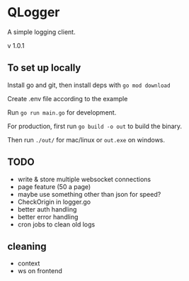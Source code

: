 # QLogger

A simple logging client.

v 1.0.1

## To set up locally

Install go and git, then install deps with ```go mod download```

Create .env file according to the example

Run ```go run main.go``` for development.

For production, first run ```go build -o out``` to build the binary.

Then run ```./out/``` for mac/linux or ```out.exe``` on windows.

## TODO

- write & store multiple websocket connections
- page feature (50 a page)
- maybe use something other than json for speed?
- CheckOrigin in logger.go
- better auth handling
- better error handling
- cron jobs to clean old logs

## cleaning

- context
- ws on frontend
